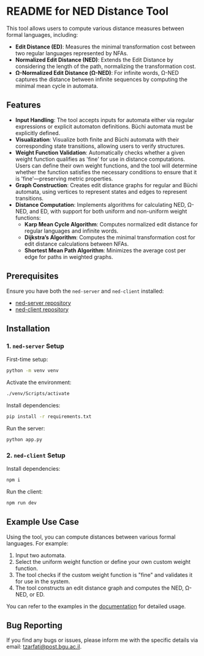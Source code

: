 
# README for NED Distance Tool

This tool allows users to compute various distance measures between formal languages, including:
- **Edit Distance (ED)**: Measures the minimal transformation cost between two regular languages represented by NFAs.
- **Normalized Edit Distance (NED)**: Extends the Edit Distance by considering the length of the path, normalizing the transformation cost.
- **Ω-Normalized Edit Distance (Ω-NED)**: For infinite words, Ω-NED captures the distance between infinite sequences by computing the minimal mean cycle in automata.

## Features
- **Input Handling**: The tool accepts inputs for automata either via regular expressions or explicit automaton definitions. Büchi automata must be explicitly defined.
- **Visualization**: Visualize both finite and Büchi automata with their corresponding state transitions, allowing users to verify structures.
- **Weight Function Validation**: Automatically checks whether a given weight function qualifies as 'fine' for use in distance computations. Users can define their own weight functions, and the tool will determine whether the function satisfies the necessary conditions to ensure that it is 'fine'—preserving metric properties.
- **Graph Construction**: Creates edit distance graphs for regular and Büchi automata, using vertices to represent states and edges to represent transitions.
- **Distance Computation**: Implements algorithms for calculating NED, Ω-NED, and ED, with support for both uniform and non-uniform weight functions:
    - **Karp Mean Cycle Algorithm**: Computes normalized edit distance for regular languages and infinite words.
    - **Dijkstra’s Algorithm**: Computes the minimal transformation cost for edit distance calculations between NFAs.
    - **Shortest Mean Path Algorithm**: Minimizes the average cost per edge for paths in weighted graphs.

## Prerequisites

Ensure you have both the `ned-server` and `ned-client` installed:

- [ned-server repository](https://github.com/ilaytzarfati1231/ned-server)
- [ned-client repository](https://github.com/ilaytzarfati1231/ned-client)

## Installation

### 1. `ned-server` Setup
First-time setup:
```sh
python -m venv venv
```
Activate the environment:
```sh
./venv/Scripts/activate
```
Install dependencies:
```sh
pip install -r requirements.txt
```
Run the server:
```sh
python app.py
```

### 2. `ned-client` Setup
Install dependencies:
```sh
npm i
```
Run the client:
```sh
npm run dev
```

## Example Use Case
Using the tool, you can compute distances between various formal languages. For example:
1. Input two automata.
2. Select the uniform weight function or define your own custom weight function.
3. The tool checks if the custom weight function is "fine" and validates it for use in the system.
4. The tool constructs an edit distance graph and computes the NED, Ω-NED, or ED.

You can refer to the examples in the [documentation](https://github.com/ilaytzarfati1231/ned-server) for detailed usage.

## Bug Reporting

If you find any bugs or issues, please inform me with the specific details via email: [tzarfati@post.bgu.ac.il](mailto:tzarfati@post.bgu.ac.il).

